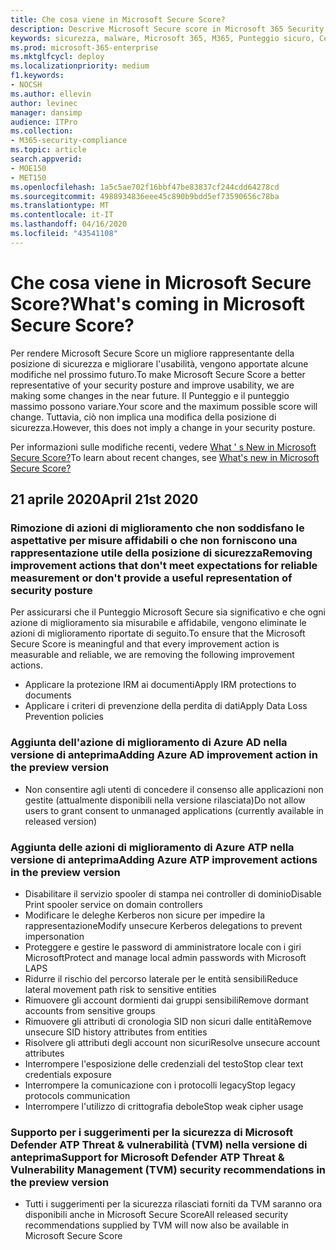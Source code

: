 ```yaml
---
title: Che cosa viene in Microsoft Secure Score?
description: Descrive Microsoft Secure score in Microsoft 365 Security Center, in che modo vengono calcolati i dettagli e quali amministratori della sicurezza possono aspettarsi.
keywords: sicurezza, malware, Microsoft 365, M365, Punteggio sicuro, Centro sicurezza, azioni di miglioramento
ms.prod: microsoft-365-enterprise
ms.mktglfcycl: deploy
ms.localizationpriority: medium
f1.keywords:
- NOCSH
ms.author: ellevin
author: levinec
manager: dansimp
audience: ITPro
ms.collection:
- M365-security-compliance
ms.topic: article
search.appverid:
- MOE150
- MET150
ms.openlocfilehash: 1a5c5ae702f16bbf47be83837cf244cdd64278cd
ms.sourcegitcommit: 4988934836eee45c890b9bdd5ef73590656c78ba
ms.translationtype: MT
ms.contentlocale: it-IT
ms.lasthandoff: 04/16/2020
ms.locfileid: "43541108"
---
```

# <a name="whats-coming-in-microsoft-secure-score"></a><span data-ttu-id="00aad-104">Che cosa viene in Microsoft Secure Score?</span><span class="sxs-lookup"><span data-stu-id="00aad-104">What's coming in Microsoft Secure Score?</span></span>

<span data-ttu-id="00aad-105">Per rendere Microsoft Secure Score un migliore rappresentante della posizione di sicurezza e migliorare l'usabilità, vengono apportate alcune modifiche nel prossimo futuro.</span><span class="sxs-lookup"><span data-stu-id="00aad-105">To make Microsoft Secure Score a better representative of your security posture and improve usability, we are making some changes in the near future.</span></span> <span data-ttu-id="00aad-106">Il Punteggio e il punteggio massimo possono variare.</span><span class="sxs-lookup"><span data-stu-id="00aad-106">Your score and the maximum possible score will change.</span></span> <span data-ttu-id="00aad-107">Tuttavia, ciò non implica una modifica della posizione di sicurezza.</span><span class="sxs-lookup"><span data-stu-id="00aad-107">However, this does not imply a change in your security posture.</span></span>

<span data-ttu-id="00aad-108">Per informazioni sulle modifiche recenti, vedere [What ' s New in Microsoft Secure Score?](microsoft-secure-score.md#whats-new)</span><span class="sxs-lookup"><span data-stu-id="00aad-108">To learn about recent changes, see [What's new in Microsoft Secure Score?](microsoft-secure-score.md#whats-new)</span></span>

## <a name="april-21st-2020"></a><span data-ttu-id="00aad-109">21 aprile 2020</span><span class="sxs-lookup"><span data-stu-id="00aad-109">April 21st 2020</span></span>

### <a name="removing-improvement-actions-that-dont-meet-expectations-for-reliable-measurement-or-dont-provide-a-useful-representation-of-security-posture"></a><span data-ttu-id="00aad-110">Rimozione di azioni di miglioramento che non soddisfano le aspettative per misure affidabili o che non forniscono una rappresentazione utile della posizione di sicurezza</span><span class="sxs-lookup"><span data-stu-id="00aad-110">Removing improvement actions that don't meet expectations for reliable measurement or don't provide a useful representation of security posture</span></span>

<span data-ttu-id="00aad-111">Per assicurarsi che il Punteggio Microsoft Secure sia significativo e che ogni azione di miglioramento sia misurabile e affidabile, vengono eliminate le azioni di miglioramento riportate di seguito.</span><span class="sxs-lookup"><span data-stu-id="00aad-111">To ensure that the Microsoft Secure Score is meaningful and that every improvement action is measurable and reliable, we are removing the following improvement actions.</span></span>

- <span data-ttu-id="00aad-112">Applicare la protezione IRM ai documenti</span><span class="sxs-lookup"><span data-stu-id="00aad-112">Apply IRM protections to documents</span></span>
- <span data-ttu-id="00aad-113">Applicare i criteri di prevenzione della perdita di dati</span><span class="sxs-lookup"><span data-stu-id="00aad-113">Apply Data Loss Prevention policies</span></span>

### <a name="adding-azure-ad-improvement-action-in-the-preview-version"></a><span data-ttu-id="00aad-114">Aggiunta dell'azione di miglioramento di Azure AD nella versione di anteprima</span><span class="sxs-lookup"><span data-stu-id="00aad-114">Adding Azure AD improvement action in the preview version</span></span>

- <span data-ttu-id="00aad-115">Non consentire agli utenti di concedere il consenso alle applicazioni non gestite (attualmente disponibili nella versione rilasciata)</span><span class="sxs-lookup"><span data-stu-id="00aad-115">Do not allow users to grant consent to unmanaged applications (currently available in released version)</span></span>

### <a name="adding-azure-atp-improvement-actions-in-the-preview-version"></a><span data-ttu-id="00aad-116">Aggiunta delle azioni di miglioramento di Azure ATP nella versione di anteprima</span><span class="sxs-lookup"><span data-stu-id="00aad-116">Adding Azure ATP improvement actions in the preview version</span></span>

- <span data-ttu-id="00aad-117">Disabilitare il servizio spooler di stampa nei controller di dominio</span><span class="sxs-lookup"><span data-stu-id="00aad-117">Disable Print spooler service on domain controllers</span></span>
- <span data-ttu-id="00aad-118">Modificare le deleghe Kerberos non sicure per impedire la rappresentazione</span><span class="sxs-lookup"><span data-stu-id="00aad-118">Modify unsecure Kerberos delegations to prevent impersonation</span></span>
- <span data-ttu-id="00aad-119">Proteggere e gestire le password di amministratore locale con i giri Microsoft</span><span class="sxs-lookup"><span data-stu-id="00aad-119">Protect and manage local admin passwords with Microsoft LAPS</span></span>
- <span data-ttu-id="00aad-120">Ridurre il rischio del percorso laterale per le entità sensibili</span><span class="sxs-lookup"><span data-stu-id="00aad-120">Reduce lateral movement path risk to sensitive entities</span></span>
- <span data-ttu-id="00aad-121">Rimuovere gli account dormienti dai gruppi sensibili</span><span class="sxs-lookup"><span data-stu-id="00aad-121">Remove dormant accounts from sensitive groups</span></span>
- <span data-ttu-id="00aad-122">Rimuovere gli attributi di cronologia SID non sicuri dalle entità</span><span class="sxs-lookup"><span data-stu-id="00aad-122">Remove unsecure SID history attributes from entities</span></span>
- <span data-ttu-id="00aad-123">Risolvere gli attributi degli account non sicuri</span><span class="sxs-lookup"><span data-stu-id="00aad-123">Resolve unsecure account attributes</span></span>
- <span data-ttu-id="00aad-124">Interrompere l'esposizione delle credenziali del testo</span><span class="sxs-lookup"><span data-stu-id="00aad-124">Stop clear text credentials exposure</span></span>
- <span data-ttu-id="00aad-125">Interrompere la comunicazione con i protocolli legacy</span><span class="sxs-lookup"><span data-stu-id="00aad-125">Stop legacy protocols communication</span></span>
- <span data-ttu-id="00aad-126">Interrompere l'utilizzo di crittografia debole</span><span class="sxs-lookup"><span data-stu-id="00aad-126">Stop weak cipher usage</span></span>

### <a name="support-for-microsoft-defender-atp-threat--vulnerability-management-tvm-security-recommendations-in-the-preview-version"></a><span data-ttu-id="00aad-127">Supporto per i suggerimenti per la sicurezza di Microsoft Defender ATP Threat & vulnerabilità (TVM) nella versione di anteprima</span><span class="sxs-lookup"><span data-stu-id="00aad-127">Support for Microsoft Defender ATP Threat & Vulnerability Management (TVM) security recommendations in the preview version</span></span>

- <span data-ttu-id="00aad-128">Tutti i suggerimenti per la sicurezza rilasciati forniti da TVM saranno ora disponibili anche in Microsoft Secure Score</span><span class="sxs-lookup"><span data-stu-id="00aad-128">All released security recommendations supplied by TVM will now also be available in Microsoft Secure Score</span></span>
